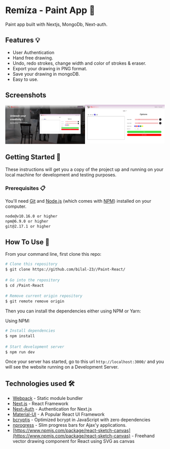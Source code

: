 # Remíza - Paint App 🎨

Paint app built with Nextjs, MongoDb, Next-auth.

## Features 💡 

- User Authentication
- Hand free drawing.
- Undo, redo strokes, change width and color of strokes & eraser.
- Export your drawing in PNG format.
- Save your drawing in mongoDB.
- Easy to use.

## Screenshots
<div style="display: grid; grid-template-columns: 1fr 1fr;">
  <img src="https://raw.githubusercontent.com/bilal-23/Paint-React/main/public/screenshots/home.png" alt="Home Page" width="100%">
  <img src="https://raw.githubusercontent.com/bilal-23/Paint-React/main/public/screenshots/Draw.png" alt="Draw Page" width="100%">
</div>

## Getting Started 🚀

These instructions will get you a copy of the project up and running on your local machine for development and testing purposes.

### Prerequisites 📋

You'll need [Git](https://git-scm.com) and [Node.js](https://nodejs.org/en/download/) (which comes with [NPM](http://npmjs.com)) installed on your computer.

```
node@v10.16.0 or higher
npm@6.9.0 or higher
git@2.17.1 or higher
```

## How To Use 🔧

From your command line, first clone this repo:

```bash
# Clone this repository
$ git clone https://github.com/bilal-23//Paint-React/

# Go into the repository
$ cd /Paint-React

# Remove current origin repository
$ git remote remove origin
```

Then you can install the dependencies either using NPM or Yarn:

Using NPM:

```bash
# Install dependencies
$ npm install

# Start development server
$ npm run dev

```

Once your server has started, go to this url `http://localhost:3000/` and you will see the website running on a Development Server.


## Technologies used 🛠️

- [Webpack](https://webpack.js.org/concepts/) - Static module bundler
- [Next.js](https://nextjs.org/) - React Framework
- [Next-Auth](https://next-auth.js.org/) - Authentication for Next.js
- [Material-UI](https://material-ui.com/) - A Popular React UI Framework
- [bcryptjs](https://www.npmjs.com/package/bcryptjs) - Optimized bcrypt in JavaScript with zero dependencies
- [nprogress](https://www.npmjs.com/package/nprogress) - Slim progress bars for Ajax'y applications. 
- [https://www.npmjs.com/package/react-sketch-canvas](https://www.npmjs.com/package/react-sketch-canvas) - Freehand vector drawing component for React using SVG as canvas 


